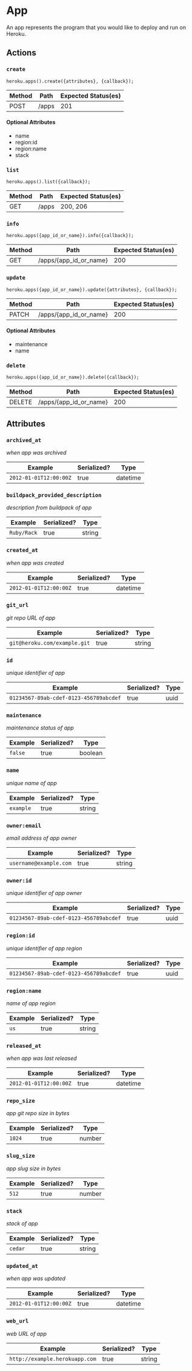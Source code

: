 # App

An app represents the program that you would like to deploy and run on Heroku.

## Actions

### `create`

`heroku.apps().create({attributes}, {callback});`

Method | Path | Expected Status(es)
--- | --- | ---
POST | /apps | 201

#### Optional Attributes

- name
- region:id
- region:name
- stack


### `list`

`heroku.apps().list({callback});`

Method | Path | Expected Status(es)
--- | --- | ---
GET | /apps | 200, 206

### `info`

`heroku.apps({app_id_or_name}).info({callback});`

Method | Path | Expected Status(es)
--- | --- | ---
GET | /apps/{app_id_or_name} | 200

### `update`

`heroku.apps({app_id_or_name}).update({attributes}, {callback});`

Method | Path | Expected Status(es)
--- | --- | ---
PATCH | /apps/{app_id_or_name} | 200

#### Optional Attributes

- maintenance
- name


### `delete`

`heroku.apps({app_id_or_name}).delete({callback});`

Method | Path | Expected Status(es)
--- | --- | ---
DELETE | /apps/{app_id_or_name} | 200

## Attributes

### `archived_at`

*when app was archived*

Example | Serialized? | Type
--- | --- | ---
`2012-01-01T12:00:00Z` | true | datetime

### `buildpack_provided_description`

*description from buildpack of app*

Example | Serialized? | Type
--- | --- | ---
`Ruby/Rack` | true | string

### `created_at`

*when app was created*

Example | Serialized? | Type
--- | --- | ---
`2012-01-01T12:00:00Z` | true | datetime

### `git_url`

*git repo URL of app*

Example | Serialized? | Type
--- | --- | ---
`git@heroku.com/example.git` | true | string

### `id`

*unique identifier of app*

Example | Serialized? | Type
--- | --- | ---
`01234567-89ab-cdef-0123-456789abcdef` | true | uuid

### `maintenance`

*maintenance status of app*

Example | Serialized? | Type
--- | --- | ---
`false` | true | boolean

### `name`

*unique name of app*

Example | Serialized? | Type
--- | --- | ---
`example` | true | string

### `owner:email`

*email address of app owner*

Example | Serialized? | Type
--- | --- | ---
`username@example.com` | true | string

### `owner:id`

*unique identifier of app owner*

Example | Serialized? | Type
--- | --- | ---
`01234567-89ab-cdef-0123-456789abcdef` | true | uuid

### `region:id`

*unique identifier of app region*

Example | Serialized? | Type
--- | --- | ---
`01234567-89ab-cdef-0123-456789abcdef` | true | uuid

### `region:name`

*name of app region*

Example | Serialized? | Type
--- | --- | ---
`us` | true | string

### `released_at`

*when app was last released*

Example | Serialized? | Type
--- | --- | ---
`2012-01-01T12:00:00Z` | true | datetime

### `repo_size`

*app git repo size in bytes*

Example | Serialized? | Type
--- | --- | ---
`1024` | true | number

### `slug_size`

*app slug size in bytes*

Example | Serialized? | Type
--- | --- | ---
`512` | true | number

### `stack`

*stack of app*

Example | Serialized? | Type
--- | --- | ---
`cedar` | true | string

### `updated_at`

*when app was updated*

Example | Serialized? | Type
--- | --- | ---
`2012-01-01T12:00:00Z` | true | datetime

### `web_url`

*web URL of app*

Example | Serialized? | Type
--- | --- | ---
`http://example.herokuapp.com` | true | string

